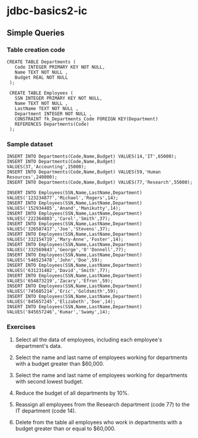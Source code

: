 # jdbc-basics2-ic

## Simple Queries

### Table creation code
```
CREATE TABLE Departments (
   Code INTEGER PRIMARY KEY NOT NULL,
   Name TEXT NOT NULL ,
   Budget REAL NOT NULL 
 );
 
 CREATE TABLE Employees (
   SSN INTEGER PRIMARY KEY NOT NULL,
   Name TEXT NOT NULL ,
   LastName TEXT NOT NULL ,
   Department INTEGER NOT NULL , 
   CONSTRAINT fk_Departments_Code FOREIGN KEY(Department) 
   REFERENCES Departments(Code)
 );
```

### Sample dataset
```
INSERT INTO Departments(Code,Name,Budget) VALUES(14,'IT',65000);
INSERT INTO Departments(Code,Name,Budget) VALUES(37,'Accounting',15000);
INSERT INTO Departments(Code,Name,Budget) VALUES(59,'Human Resources',240000);
INSERT INTO Departments(Code,Name,Budget) VALUES(77,'Research',55000);

INSERT INTO Employees(SSN,Name,LastName,Department) VALUES('123234877','Michael','Rogers',14);
INSERT INTO Employees(SSN,Name,LastName,Department) VALUES('152934485','Anand','Manikutty',14);
INSERT INTO Employees(SSN,Name,LastName,Department) VALUES('222364883','Carol','Smith',37);
INSERT INTO Employees(SSN,Name,LastName,Department) VALUES('326587417','Joe','Stevens',37);
INSERT INTO Employees(SSN,Name,LastName,Department) VALUES('332154719','Mary-Anne','Foster',14);
INSERT INTO Employees(SSN,Name,LastName,Department) VALUES('332569843','George','O''Donnell',77);
INSERT INTO Employees(SSN,Name,LastName,Department) VALUES('546523478','John','Doe',59);
INSERT INTO Employees(SSN,Name,LastName,Department) VALUES('631231482','David','Smith',77);
INSERT INTO Employees(SSN,Name,LastName,Department) VALUES('654873219','Zacary','Efron',59);
INSERT INTO Employees(SSN,Name,LastName,Department) VALUES('745685214','Eric','Goldsmith',59);
INSERT INTO Employees(SSN,Name,LastName,Department) VALUES('845657245','Elizabeth','Doe',14);
INSERT INTO Employees(SSN,Name,LastName,Department) VALUES('845657246','Kumar','Swamy',14);
```
### Exercises
1. Select all the data of employees, including each employee's department's data.

2. Select the name and last name of employees working for departments with a budget greater than $60,000.

3. Select the name and last name of employees working for departments with second lowest budget.

4. Reduce the budget of all departments by 10%.

5. Reassign all employees from the Research department (code 77) to the IT department (code 14).

6. Delete from the table all employees who work in departments with a budget greater than or equal to $60,000.

